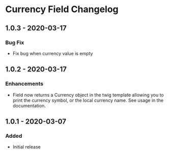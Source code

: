 # Currency Field Changelog

## 1.0.3 - 2020-03-17
### Bug Fix
- Fix bug when currency value is empty

## 1.0.2 - 2020-03-17
### Enhancements
- Field now returns a Currency object in the twig template allowing you to print the currency symbol, or the local currency name. See usage in the documentation.

## 1.0.1 - 2020-03-07
### Added
- Initial release
